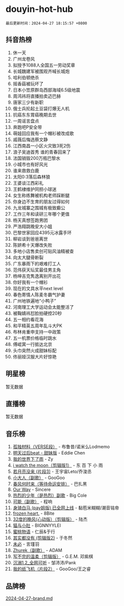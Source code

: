 # douyin-hot-hub

`最后更新时间：2024-04-27 18:15:57 +0800`

## 抖音热榜

1. 休一天
1. 广州龙卷风
1. 拟授予1088人全国五一劳动奖章
1. 长城魏建军被围观齐喊长城炮
1. 哈利伯顿绝杀
1. 摇香菇被玩坏了
1. 日本小笠原群岛西部海域6.5级地震
1. 周鸿祎将直播拍卖迈巴赫
1. 唐家三少有新职
1. 俄士兵抡起土豆袋打爆无人机
1. 抗癌东东胃癌晚期去世
1. 一周谣言盘点
1. 奔跑吧P安全带
1. 萌娃回应我有一个帽衫被改成歌
1. 戚薇后悔选蔡文静
1. 江西南昌一小区火灾致3死2伤
1. 浪子吴迪首秀 谁的青春回来了
1. 法国销毁200万瓶巴黎水
1. 小城市也有好风光
1. 谁来救救白鹿
1. 太阳0:3落后森林狼
1. 王婆谈江西彩礼
1. 王鹤棣维护同担小球迷
1. 女生称练舞被机构老师踩断腿
1. 你身边不生育的朋友过得如何
1. 九龙城寨之围城有极致癫公
1. 工作三年和读研三年哪个更值
1. 杨天真想签跑男团
1. 严浩翔跳晚安大小姐
1. 巴黎世家回应4395元冰露手环
1. 柳岩谈到爸爸离世
1. 陈妍希十天爆改失败
1. 多地小店售卖创可贴风油精被查
1. 向太大腿骨断裂
1. 广东暴雨下的艰难打工人
1. 范伟获天坛奖最佳男主角
1. 杨坤吉克隽逸离别开出花
1. 你好我有一个帽衫
1. 现在的文具水平next level
1. 春色寄情人陈麦冬霸气护妻
1. 广州地铁遍地“小鸭子”
1. 河南理工大学运动会太能整活了
1. 被鞠婧祎怼脸拍硬控20秒
1. 五一相约看花海
1. 和平精英五周年乱斗大PK
1. 布林肯重申支持一中政策
1. 五一机票价格临时跳水
1. 傅崐萁一行抵达北京
1. 头巾突然火成甜妹标配
1. 佟丽娅汉服大片好惊艳

## 明星榜

暂无数据

## 直播榜

暂无数据

## 音乐榜

1. [孤独材料（VERSE段）](https://sf3-cdn-tos.douyinstatic.com/obj/tos-cn-ve-2774/ocX7glDNHYlwFeYrGQfBZoThtvPWy8tCCEBGKQ) - 布鲁昔/诺米么Lodmemo
1. [明天过后beat - 甜妹版](https://sf5-hl-cdn-tos.douyinstatic.com/obj/tos-cn-ve-2774/osMLYeeoMm04CZyaI91XUDF8OzLRLgePKALGHI) - Eddie Chen
1. [我的世界下了雨](https://sf3-cdn-tos.douyinstatic.com/obj/tos-cn-ve-2774/o85sBiwXIByH9bWIMAEEOoiQ1o1m9Afn15BspE) - Zy
1. [i watch the moon（剪辑版1）](https://sf27-cdn-tos.douyinstatic.com/obj/tos-cn-ve-2774/o0I9mSChzHZANMJIEBfkCQzzg6N5WAcVtqft9P) - 东 百 下 小 雨
1. [若月亮没来 (片段3)](https://sf3-cdn-tos.douyinstatic.com/obj/tos-cn-ve-2774/okfyEUsGW1B1ovJi5JiN9IjvAT2lMwA054GoEB) - 王宇宙Leto/乔浚丞
1. [小大人（副歌）](https://sf5-hl-cdn-tos.douyinstatic.com/obj/tos-cn-ve-2774/oIhaDwehWhLFsVIG7QIICLLazDNGJAGg5geeb4) - GooGoo
1. [春风何时来（等待命运安排）](https://sf5-hl-cdn-tos.douyinstatic.com/obj/tos-cn-ve-2774/oICBNbD3gelMfB4WgiD1KI2jQtXZE2FgHLwtsl) - 巴扎黑
1. [Our Way](https://sf3-cdn-tos.douyinstatic.com/obj/tos-cn-ve-2774/o8tPEkQgQNCe0DPeFwZzYrbqLlnzBBrYidWkEZ) - Sincere
1. [热烈的少年（是热烈）副歌](https://sf5-hl-cdn-tos.douyinstatic.com/obj/tos-cn-ve-2774/owVNI0CLDAUMtSz6TEYvfFBFL4UDFFhLfgK8fa) - Big Cole
1. [可能（副歌）](https://sf5-hl-cdn-tos.douyinstatic.com/obj/tos-cn-ve-2774/cde1731888894259b333569393c2fb51) - 程响
1. [身骑白马 (pay姐版) 已全网上线](https://sf3-cdn-tos.douyinstatic.com/obj/tos-cn-ve-2774/oQLO5ZgLsFkaDhdIIveF2zUCgfweY0gWaH4AQG) - 黏苞米糊糊/潮音铭帝
1. [frozen heart.](https://sf5-hl-cdn-tos.douyinstatic.com/obj/tos-cn-ve-2774/oIIWJfyjIACZA9zQMtnJ6hQQhFC4vhCupoRBsO) - 8Bite
1. [32度的晚风(心动版）（剪辑版）](https://sf5-hl-cdn-tos.douyinstatic.com/obj/tos-cn-ve-2774/owNyabsyWdzUulxhoJfK8IBXgp0UMQAHpvGh2B) - 陆杰
1. [猫与小肚](https://sf3-cdn-tos.douyinstatic.com/obj/tos-cn-ve-2774/osZeoClMECgK8DYl6VebABgbchEtPYQjZEnRtd) - BIGNNYYLEI
1. [蜜桃物语](https://sf3-cdn-tos.douyinstatic.com/obj/tos-cn-ve-2774/oIhOSCZtIACtYU4XQkngiW9kCBfVD1Fz9IYeqL) - 仁辰&于行
1. [其实都没有 (剪辑版2)](https://sf3-cdn-tos.douyinstatic.com/obj/tos-cn-ve-2774/oEBNQenHZtBhxYjGgUDQk0BCHTigQafgFlbQ7k) - 于冬然
1. [未必](https://sf3-cdn-tos.douyinstatic.com/obj/tos-cn-ve-2774/ogntQMFnKQDZUgTCYuJgfLEtleYZZFxBQqhhFB) - 言瑾羽
1. [Zhurek（副歌）](https://sf5-hl-cdn-tos.douyinstatic.com/obj/tos-cn-ve-2774/ooQm8FBZQDlf0btEYgVpCcSCQfrdJGBEKZYBGS) - ADAM
1. [写不完的温柔（剪辑版）](https://sf5-hl-cdn-tos.douyinstatic.com/obj/tos-cn-ve-2774/oYBzzZQJ233GfwkemJJffAIWgeIYrjZfWhHTcG) - G.E.M. 邓紫棋
1. [沉溺1.2_全网可听](https://sf3-cdn-tos.douyinstatic.com/obj/tos-cn-ve-2774/ok2QoiBqsWAX9McZmWiI9gAB0EzwD4Xj6yfmtH) - 邹沛沛/Pank
1. [我的纸飞机（片段2）](https://sf3-cdn-tos.douyinstatic.com/obj/tos-cn-ve-2774/oM2ZrKcg2CD5AeRB2gkeXOFB1IxAGJdZPazYHf) - GooGoo/王之睿

## 品牌榜

[2024-04-27-brand.md](2024-04-27-brand.md)
